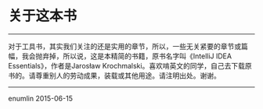 # 关于这本书



---

对于工具书，其实我们关注的还是实用的章节，所以，一些无关紧要的章节或篇幅，我会抛弃掉，所以说，这是本精简的书籍，原书名字叫《IntelliJ IDEA Essentials》，作者是Jarosław Krochmalski。喜欢啃英文的同学，自己去下载原书的。请尊重别人的劳动成果，装载或其他用途。请注明出处。谢谢。

---


enumlin
2015-06-15

                    
